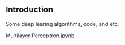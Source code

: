 ## Introduction

Some deep learing algorithms, code, and etc.

Multilayer Perceptron[.ipynb](https://github.com/zhensyuan/DL-Tutorial/blob/master/mlp.ipynb)
